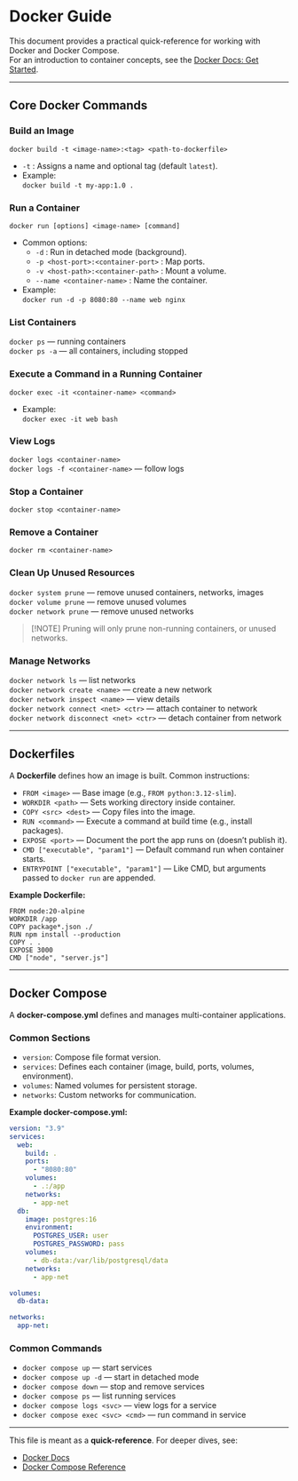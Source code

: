# Docker Guide

This document provides a practical quick-reference for working with Docker and Docker Compose.  
For an introduction to container concepts, see the [Docker Docs: Get Started](https://docs.docker.com/get-started/).  

---

## Core Docker Commands

### Build an Image
`docker build -t <image-name>:<tag> <path-to-dockerfile>`

- `-t` : Assigns a name and optional tag (default `latest`).  
- Example:  
  `docker build -t my-app:1.0 .`

### Run a Container
`docker run [options] <image-name> [command]`

- Common options:  
  - `-d` : Run in detached mode (background).  
  - `-p <host-port>:<container-port>` : Map ports.  
  - `-v <host-path>:<container-path>` : Mount a volume.  
  - `--name <container-name>` : Name the container.  
- Example:  
  `docker run -d -p 8080:80 --name web nginx`

### List Containers
`docker ps` — running containers  
`docker ps -a` — all containers, including stopped  

### Execute a Command in a Running Container
`docker exec -it <container-name> <command>`

- Example:  
  `docker exec -it web bash`

### View Logs
`docker logs <container-name>`  
`docker logs -f <container-name>` — follow logs  

### Stop a Container
`docker stop <container-name>`

### Remove a Container
`docker rm <container-name>`

### Clean Up Unused Resources
`docker system prune` — remove unused containers, networks, images  
`docker volume prune` — remove unused volumes  
`docker network prune` — remove unused networks  
> [!NOTE] Pruning will only prune non-running containers, or unused networks.

### Manage Networks
`docker network ls` — list networks  
`docker network create <name>` — create a new network  
`docker network inspect <name>` — view details  
`docker network connect <net> <ctr>` — attach container to network  
`docker network disconnect <net> <ctr>` — detach container from network  

---

## Dockerfiles

A **Dockerfile** defines how an image is built. Common instructions:

- `FROM <image>` — Base image (e.g., `FROM python:3.12-slim`).  
- `WORKDIR <path>` — Sets working directory inside container.  
- `COPY <src> <dest>` — Copy files into the image.  
- `RUN <command>` — Execute a command at build time (e.g., install packages).  
- `EXPOSE <port>` — Document the port the app runs on (doesn’t publish it).  
- `CMD ["executable", "param1"]` — Default command run when container starts.  
- `ENTRYPOINT ["executable", "param1"]` — Like CMD, but arguments passed to `docker run` are appended.  

**Example Dockerfile:**

`FROM node:20-alpine`  
`WORKDIR /app`  
`COPY package*.json ./`  
`RUN npm install --production`  
`COPY . .`  
`EXPOSE 3000`  
`CMD ["node", "server.js"]`  

---

## Docker Compose

A **docker-compose.yml** defines and manages multi-container applications.  

### Common Sections

- `version`: Compose file format version.  
- `services`: Defines each container (image, build, ports, volumes, environment).  
- `volumes`: Named volumes for persistent storage.  
- `networks`: Custom networks for communication.  

**Example docker-compose.yml:**

```yaml
version: "3.9"
services:
  web:
    build: .
    ports:
      - "8080:80"
    volumes:
      - .:/app
    networks:
      - app-net
  db:
    image: postgres:16
    environment:
      POSTGRES_USER: user
      POSTGRES_PASSWORD: pass
    volumes:
      - db-data:/var/lib/postgresql/data
    networks:
      - app-net

volumes:
  db-data:

networks:
  app-net:

```

### Common Commands
- `docker compose up` — start services  
- `docker compose up -d` — start in detached mode  
- `docker compose down` — stop and remove services  
- `docker compose ps` — list running services  
- `docker compose logs <svc>` — view logs for a service  
- `docker compose exec <svc> <cmd>` — run command in service  

---

This file is meant as a **quick-reference**. For deeper dives, see:  
- [Docker Docs](https://docs.docker.com/)  
- [Docker Compose Reference](https://docs.docker.com/compose/compose-file/)  

